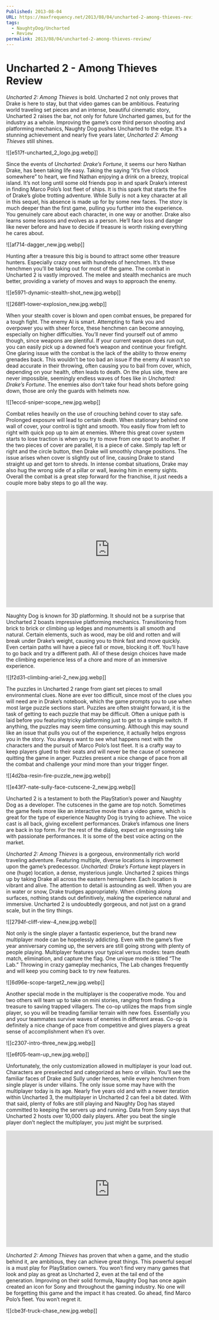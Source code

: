 ```yaml
---
Published: 2013-08-04
URL: https://maxfrequency.net/2013/08/04/uncharted-2-among-thieves-review/
tags:
  - NaughtyDog/Uncharted
  - Review
permalink: 2013/08/04/uncharted-2-among-thieves-review/
---
```

# Uncharted 2 - Among Thieves Review

*Uncharted 2: Among Thieves* is bold. Uncharted 2 not only proves that Drake is here to stay, but that video games can be ambitious. Featuring world traveling set pieces and an intense, beautiful cinematic story, Uncharted 2 raises the bar, not only for future Uncharted games, but for the industry as a whole. Improving the game’s core third person shooting and platforming mechanics, Naughty Dog pushes Uncharted to the edge. It’s a stunning achievement and nearly five years later, *Uncharted 2: Among Thieves* still shines.

![[e517f-uncharted_2_logo.jpg.webp]]

Since the events of *Uncharted: Drake’s Fortune*, it seems our hero Nathan Drake, has been taking life easy. Taking the saying  “it’s five o’clock somewhere” to heart, we find Nathan enjoying a drink on a breezy, tropical island. It’s not long until some old friends pop in and spark Drake’s interest in finding Marco Polo’s lost fleet of ships. It is this spark that starts the fire of Drake’s globe trotting adventure. While Sully is not a key character at all in this sequel, his absence is made up for by some new faces. The story is much deeper than the first game, pulling you further into the experience. You genuinely care about each character, in one way or another. Drake also learns some lessons and evolves as a person. He’ll face loss and danger like never before and have to decide if treasure is worth risking everything he cares about.

![[af714-dagger_new.jpg.webp]]

Hunting after a treasure this big is bound to attract some other treasure hunters. Especially crazy ones with hundreds of henchmen. It’s these henchmen you’ll be taking out for most of the game. The combat in Uncharted 2 is vastly improved. The melee and stealth mechanics are much better, providing a variety of moves and ways to approach the enemy.

![[e5971-dynamic-stealth-shot_new.jpg.webp]]

![[268f1-tower-explosion_new.jpg.webp]]

When your stealth cover is blown and open combat ensues, be prepared for a tough fight. The enemy AI is smart. Attempting to flank you and overpower you with sheer force, these henchmen can become annoying, especially on higher difficulties. You’ll never find yourself out of ammo though, since weapons are plentiful. If your current weapon does run out, you can easily pick up a downed foe’s weapon and continue your firefight. One glaring issue with the combat is the lack of the ability to throw enemy grenades back. This wouldn’t be too bad an issue if the enemy AI wasn’t so dead accurate in their throwing, often causing you to bail from cover, which, depending on your health, often leads to death. On the plus side, there are never impossible, seemingly endless waves of foes like in *Uncharted: Drake’s Fortune*. The enemies also don’t take four head shots before going down, those are only the guards with helmets now.

![[1eccd-sniper-scope_new.jpg.webp]]

Combat relies heavily on the use of crouching behind cover to stay safe. Prolonged exposure will lead to certain death. When stationary behind one wall of cover, your control is tight and smooth. You easily flow from left to right with quick pop up to aim at enemies. Where this great cover system starts to lose traction is when you try to move from one spot to another. If the two pieces of cover are parallel, it is a piece of cake. Simply tap left or right and the circle button, then Drake will smoothly change positions. The issue arises when cover is slightly out of line, causing Drake to stand straight up and get torn to shreds. In intense combat situations, Drake may also hug the wrong side of a pillar or wall, leaving him in enemy sights. Overall the combat is a great step forward for the franchise, it just needs a couple more baby steps to go all the way.

<div class=iframe-container>
<iframe width="560" height="315" src="https://www.youtube-nocookie.com/embed/HUhcc5dduqI?si=LTlGG_dbHJzXhtEG" title="YouTube video player" frameborder="0" allow="accelerometer; autoplay; clipboard-write; encrypted-media; gyroscope; picture-in-picture; web-share" allowfullscreen></iframe>
</div>

Naughty Dog is known for 3D platforming. It should not be a surprise that Uncharted 2 boasts impressive platforming mechanics. Transitioning from brick to brick or climbing up ledges and monuments is all smooth and natural. Certain elements, such as wood, may be old and rotten and will break under Drake’s weight, causing you to think fast and move quickly. Even certain paths will have a piece fall or move, blocking it off. You’ll have to go back and try a different path. All of these design choices have made the climbing experience less of a chore and more of an immersive experience.

![[f2d31-climbing-ariel-2_new.jpg.webp]]

The puzzles in Uncharted 2 range from giant set pieces to small environmental clues. None are ever too difficult, since most of the clues you will need are in Drake’s notebook, which the game prompts you to use when most large puzzle sections start. Puzzles are often straight forward, it is the task of getting to each puzzle that may be difficult. Often a unique path is laid before you featuring tricky platforming just to get to a simple switch. If anything, the puzzles may seem time consuming. Although this may sound like an issue that pulls you out of the experience, it actually helps engross you in the story. You always want to see what happens next with the characters and the pursuit of Marco Polo’s lost fleet. It is a crafty way to keep players glued to their seats and will never be the cause of someone quitting the game in anger. Puzzles present a nice change of pace from all the combat and challenge your mind more than your trigger finger.

![[4d2ba-resin-fire-puzzle_new.jpg.webp]]

![[e43f7-nate-sully-face-cutscene-2_new.jpg.webp]]

Uncharted 2 is a testament to both the PlayStation’s power and Naughty Dog as a developer. The cutscenes in the game are top notch. Sometimes the game feels more like an interactive movie than a video game, which is great for the type of experience Naughty Dog is trying to achieve. The voice cast is all back, giving excellent performances. Drake’s infamous one liners are back in top form. For the rest of the dialog, expect an engrossing tale with passionate performances. It is some of the best voice acting on the market.

*Uncharted 2: Among Thieves* is a gorgeous, environmentally rich world traveling adventure. Featuring multiple, diverse locations is improvement upon the game’s predecessor. *Uncharted: Drake’s Fortune* kept players in one (huge) location, a dense, mysterious jungle. Uncharted 2 spices things up by taking Drake all across the eastern hemisphere. Each location is vibrant and alive. The attention to detail is astounding as well. When you are in water or snow, Drake trudges appropriately. When climbing along surfaces, nothing stands out definitively, making the experience natural and immersive. Uncharted 2 is undoubtedly gorgeous, and not just on a grand scale, but in the tiny things.

![[2794f-cliff-view-4_new.jpg.webp]]

Not only is the single player a fantastic experience, but the brand new multiplayer mode can be hopelessly addicting. Even with the game’s five year anniversary coming up, the servers are still going strong with plenty of people playing. Multiplayer features your typical versus modes: team death match, elimination, and capture the flag. One unique mode is titled “The Lab.” Throwing in crazy gameplay mechanics, The Lab changes frequently and will keep you coming back to try new features.

![[6d96e-scope-target2_new.jpg.webp]]

Another special mode in the multiplayer is the cooperative mode. You and two others will team up to take on mini stories, ranging from finding a treasure to saving trapped villagers. The co-op utilizes the maps from single player, so you will be treading familiar terrain with new foes. Essentially you and your teammates survive waves of enemies in different areas. Co-op is definitely a nice change of pace from competitive and gives players a great sense of accomplishment when it’s over.

![[c2307-intro-three_new.jpg.webp]]

![[e6f05-team-up_new.jpg.webp]]

Unfortunately, the only customization allowed in multiplayer is your load out. Characters are preselected and categorized as hero or villain. You’ll see the familiar faces of Drake and Sully under heroes, while every henchmen from single player is under villains. The only issue some may have with the multiplayer today is its age. Nearly five years old and with a newer iteration within Uncharted 3, the multiplayer in Uncharted 2 can feel a bit dated. With that said, plenty of folks are still playing and Naughty Dog has stayed committed to keeping the servers up and running. Data from Sony says that Uncharted 2 hosts over 10,000 daily players. After you beat the single player don’t neglect the multiplayer, you just might be surprised.

<div class=iframe-container>
<iframe width="560" height="315" src="https://www.youtube-nocookie.com/embed/VIeQ7QFCRsw?si=MtACl7TivC0D8mUC" title="YouTube video player" frameborder="0" allow="accelerometer; autoplay; clipboard-write; encrypted-media; gyroscope; picture-in-picture; web-share" allowfullscreen></iframe>
</div>

*Uncharted 2: Among Thieves* has proven that when a game, and the studio behind it, are ambitious, they can achieve great things. This powerful sequel is a must play for PlayStation owners. You won’t find very many games that look and play as great as Uncharted 2, even at the tail end of the generation. Improving on their solid formula, Naughty Dog has once again created an icon for Sony and throughout the gaming industry. No one will be forgetting this game and the impact it has created. Go ahead, find Marco Polo’s fleet. You won’t regret it.

![[cbe3f-truck-chase_new.jpg.webp]]
